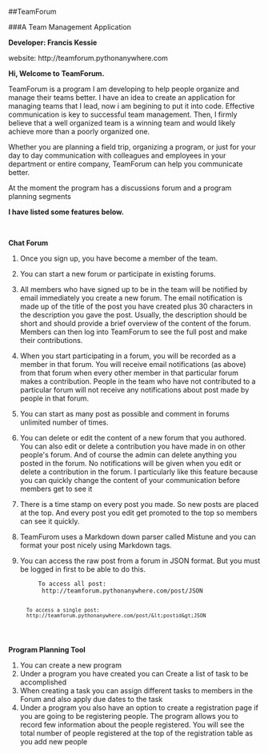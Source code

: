##TeamForum

###A Team Management Application

<p><strong> Developer: Francis Kessie</strong></p>

<p><stong>website: http://teamforum.pythonanywhere.com</strong></p>

<p><strong>Hi, Welcome to TeamForum.</strong></p>
<p>TeamForum is a program I am developing to help people organize and manage their teams better. I have an idea to create an application for managing teams that I lead, now i am begining to put it into code. Effective communication is key to successful team management. Then,  I firmly believe that a well organized team is a winning team and would likely achieve more than a poorly organized one.</p>
<p>Whether you are planning a field trip, organizing a program, or just for your day to day communication with colleagues and employees in your department or entire company, TeamForum can help you communicate better. </p>

<p>At the moment the program has a discussions forum and a program planning segments </p>
<p><strong>I have listed some features below.</strong></p><br>
<p><b>Chat Forum</b></p>
<ol>
<li><p>Once you sign up, you have become a member of the team.</p>
</li>
<li><p>You can start a new forum or participate in existing forums.</p>
</li>
<li><p>All members who have signed up to be in the team will be notified by email immediately you create a new forum. The email notification is made up of the title of the post you have created plus 30 characters  in the description you gave the post. Usually, the description should be short and should provide a brief overview of the content of the forum. Members can then log into TeamForum to see the full post and make their contributions.</p>
</li>
<li><p>When you start participating in a forum, you will be recorded as a member in that forum. You will receive email notifications (as above) from that forum when every other member in that particular forum makes a contribution. People in the team who have not contributed to a particular forum will not receive any notifications about post made by people in that forum.</p>
</li>
<li><p>You can start as many post as possible and comment in forums  unlimited number of times.</p>
</li>
<li><p>You can delete or edit the content of a new forum that you authored. You can also edit or delete a contribution you have made in on other people's forum. And of course the admin can delete anything you posted in the forum. No notifications will be given when you edit or delete a contribution in the forum. I particularly like this feature because you can quickly change the content of your communication before members get to see it  </p>
<li><p>There is a time stamp on every post you made. So new posts are placed at the top. And every post you edit get promoted to the top so members can see it quickly.</p>
</li>
</li>
<li><p>TeamFurom uses a Markdown down parser called Mistune and you can format your post nicely using Markdown tags.</p>
</li>
<li><p>You can access the raw post from a forum in JSON format. But you must be logged in first to be able to do this.</p>
<pre><code>     To access all post: 
      http://teamforum.pythonanywhere.com/post/JSON

      To access a single post:
      http://teamforum.pythonanywhere.com/post/&lt;postid&gt;JSON
</code></pre>
</li>
</ol>

<p><b>Program Planning Tool</b></p>
<ol>
<li>You can create a new program</li>
<li>Under a program you have created you can Create a list of task to be accomplished</li>
<li>When creating a task you can assign different tasks to members in the Forum and also apply due dates to the task</li>
<li>Under a program you also have an option to create a registration page if you are going to be registering people. The program allows you to record few information about the people registered. You will see the total number of people registered at the top of the registration table as you add new people</li>
</ol>

